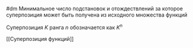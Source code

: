 #dm 
Минимальное число подстановок и отождествлений за которое суперпозиция может быть получена из исходного множества функций

Суперпозиция $K$ ранга $n$ обозначается как $K^n$

[[Суперпозиция функций]]